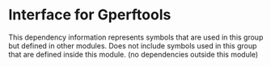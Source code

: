 
# Interface for Gperftools
This dependency information represents symbols that are used in this group but defined in other modules.  Does not include symbols used in this group that are defined inside this module.
(no dependencies outside this module)
